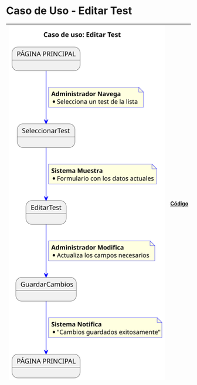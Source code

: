# Caso de Uso - Editar Test

|![Diagrama de Clases](/documentos/imagenes/casos_de_uso/administrador/editar_test.svg)|[Código](/casos_de_uso/casos_de_uso/administrador/editar_test/editar_test.puml)|
|---|---|